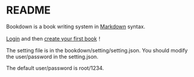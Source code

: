 # README

Bookdown is a book writing system in [Markdown](https://daringfireball.net/projects/markdown/) syntax.

[Login](/view/system/login.md) and then [create your first book](/view/system/createBook.md)！

The setting file is in the bookdown/setting/setting.json.
You should modify the user/password in the setting.json. 

The default user/password is root/1234.
